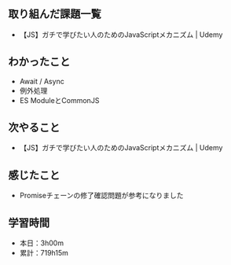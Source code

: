 ## 取り組んだ課題一覧
- 【JS】ガチで学びたい人のためのJavaScriptメカニズム | Udemy
## わかったこと
- Await / Async
- 例外処理
- ES ModuleとCommonJS
## 次やること
- 【JS】ガチで学びたい人のためのJavaScriptメカニズム | Udemy
## 感じたこと
- Promiseチェーンの修了確認問題が参考になりました
## 学習時間
- 本日：3h00m
- 累計：719h15m
